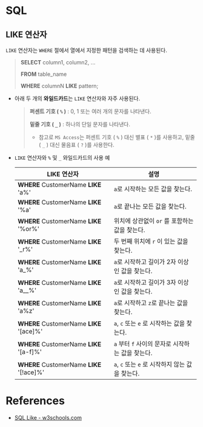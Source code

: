 # SQL

## LIKE 연산자

`LIKE` 연산자는 `WHERE` 절에서 열에서 지정한 패턴을 검색하는 데 사용된다.

> **SELECT** column1, column2, ...
>
> **FROM**  table_name
>
> **WHERE** columnN  **LIKE** pattern;

- 아래 두 개의 **와일드카드**는  `LIKE` 연산자와  자주 사용된다.

  > **퍼센트 기호 ( `%` )** : 0, 1 또는 여러 개의 문자를 나타낸다.
  >
  > **밑줄 기호 ( `_` )** : 하나의 단일 문자를 나타낸다.
  >
  > - 참고로  `MS Access`는 퍼센트 기호 ( `%` )  대신 별표 ( `*` )를 사용하고,  밑줄 ( `_` ) 대신 물음표 ( `?` )를 사용한다.

- `LIKE` 연산자와  `%`  및  `_`  와일드카드의 사용 예

  | LIKE 연산자                               | 설명                                              |
  | ----------------------------------------- | ------------------------------------------------- |
  | **WHERE** CustomerName **LIKE** 'a%'      | `a`로 시작하는 모든 값을 찾는다.                  |
  | **WHERE** CustomerName **LIKE** '%a'      | `a`로 끝나는 모든 값을 찾는다.                    |
  | **WHERE** CustomerName **LIKE** '%or%'    | 위치에 상관없이 `or` 를 포함하는 값을 찾는다.     |
  | **WHERE** CustomerName **LIKE** '_r%'     | 두 번째 위치에  `r` 이 있는 값을 찾는다.          |
  | **WHERE** CustomerName **LIKE** 'a_%'     | `a`로 시작하고 길이가 2자 이상인 값을 찾는다.     |
  | **WHERE** CustomerName **LIKE** 'a__%'    | `a`로 시작하고 길이가 3자 이상인 값을 찾는다.     |
  | **WHERE** CustomerName **LIKE** 'a%z'     | `a`로 시작하고 `z`로 끝나는 값을 찾는다.          |
  | **WHERE** CustomerName **LIKE** '[ace]%'  | `a`, `c` 또는 `e` 로 시작하는 값을 찾는다.        |
  | **WHERE** CustomerName **LIKE** '[a-f]%'  | `a` 부터  `f` 사이의 문자로 시작하는 값을 찾는다. |
  | **WHERE** CustomerName **LIKE** '[!ace]%' | `a`, `c` 또는 `e` 로 시작하지 않는 값을 찾는다.   |


# References

- [SQL Like - w3schools.com](https://www.w3schools.com/sql/sql_like.asp) 
